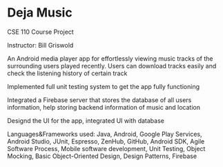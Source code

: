 # Deja Music

CSE 110 Course Project

Instructor: Bill Griswold

An Android media player app for effortlessly viewing music tracks of the surrounding users played recently. Users can download tracks easily and check the listening history of certain track

Implemented full unit testing system to get the app fully functioning

Integrated a Firebase server that stores the database of all users information, help storing backend information of music and location

Designd the UI for the app, integrated UI with database

Languages&Frameworks used: Java, Android, Google Play Services, Android Studio, JUnit, Espresso, ZenHub, GitHub, Android SDK, Agile Software Process, Mobile software development, Unit Testing, Object Mocking, Basic Object-Oriented Design, Design Patterns, Firebase
